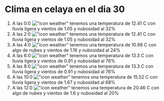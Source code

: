 # Clima en celaya en el dia 30

1. A las 0:0 !["icon weather"](http://openweathermap.org/img/w/10n.png) tenemos una temperatura de 12.41 C con lluvia ligera y  vientos de 1.05 y nubosidad al 32%
1. A las 2:0 !["icon weather"](http://openweathermap.org/img/w/10n.png) tenemos una temperatura de 12.41 C con lluvia ligera y  vientos de 1.05 y nubosidad al 32%
1. A las 4:0 !["icon weather"](http://openweathermap.org/img/w/02n.png) tenemos una temperatura de 10.98 C con algo de nubes y  vientos de 1.16 y nubosidad al 24%
1. A las 6:0 !["icon weather"](http://openweathermap.org/img/w/10n.png) tenemos una temperatura de 13.3 C con lluvia ligera y  vientos de 0.91 y nubosidad al 76%
1. A las 8:0 !["icon weather"](http://openweathermap.org/img/w/10d.png) tenemos una temperatura de 13.3 C con lluvia ligera y  vientos de 0.91 y nubosidad al 76%
1. A las 10:0 !["icon weather"](http://openweathermap.org/img/w/10d.png) tenemos una temperatura de 15.52 C con lluvia ligera y  vientos de 1.67 y nubosidad al 68%
1. A las 12:0 !["icon weather"](http://openweathermap.org/img/w/02d.png) tenemos una temperatura de 20.46 C con algo de nubes y  vientos de 1.6 y nubosidad al 20%
